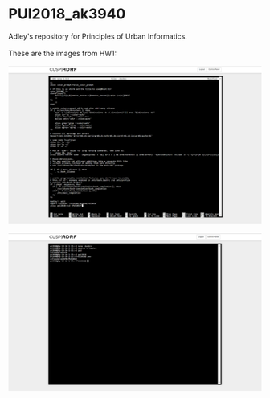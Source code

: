 # PUI2018_ak3940
Adley's repository for Principles of Urban Informatics. <br><br>
These are the images from HW1: <br><br>
![img 1](HW1_ak3940/HW1_1.png)<br><br>
![img 2](HW1_ak3940/HW1_2.png)
